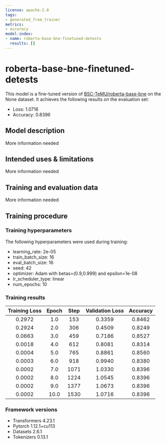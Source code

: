 ```yaml
---
license: apache-2.0
tags:
- generated_from_trainer
metrics:
- accuracy
model-index:
- name: roberta-base-bne-finetuned-detests
  results: []
---
```


<!-- This model card has been generated automatically according to the information the Trainer had access to. You
should probably proofread and complete it, then remove this comment. -->

# roberta-base-bne-finetuned-detests

This model is a fine-tuned version of [BSC-TeMU/roberta-base-bne](https://huggingface.co/BSC-TeMU/roberta-base-bne) on the None dataset.
It achieves the following results on the evaluation set:
- Loss: 1.0716
- Accuracy: 0.8396

## Model description

More information needed

## Intended uses & limitations

More information needed

## Training and evaluation data

More information needed

## Training procedure

### Training hyperparameters

The following hyperparameters were used during training:
- learning_rate: 2e-05
- train_batch_size: 16
- eval_batch_size: 16
- seed: 42
- optimizer: Adam with betas=(0.9,0.999) and epsilon=1e-08
- lr_scheduler_type: linear
- num_epochs: 10

### Training results

| Training Loss | Epoch | Step | Validation Loss | Accuracy |
|:-------------:|:-----:|:----:|:---------------:|:--------:|
| 0.2972        | 1.0   | 153  | 0.3359          | 0.8462   |
| 0.2924        | 2.0   | 306  | 0.4509          | 0.8249   |
| 0.0663        | 3.0   | 459  | 0.7186          | 0.8527   |
| 0.0018        | 4.0   | 612  | 0.8081          | 0.8314   |
| 0.0004        | 5.0   | 765  | 0.8861          | 0.8560   |
| 0.0003        | 6.0   | 918  | 0.9940          | 0.8380   |
| 0.0002        | 7.0   | 1071 | 1.0330          | 0.8396   |
| 0.0002        | 8.0   | 1224 | 1.0545          | 0.8396   |
| 0.0002        | 9.0   | 1377 | 1.0673          | 0.8396   |
| 0.0002        | 10.0  | 1530 | 1.0716          | 0.8396   |


### Framework versions

- Transformers 4.23.1
- Pytorch 1.12.1+cu113
- Datasets 2.6.1
- Tokenizers 0.13.1
